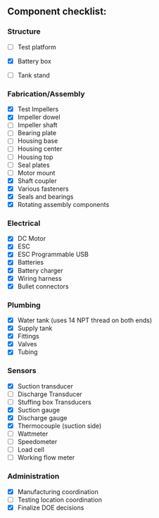 ## Component checklist:

### Structure
- [ ] Test platform
- [x] Battery box
- [ ] Tank stand


### Fabrication/Assembly
- [x] Test Impellers
- [x] Impeller dowel
- [ ] Impeller shaft
- [ ] Bearing plate
- [ ] Housing base
- [ ] Housing center
- [ ] Housing top
- [ ] Seal plates
- [ ] Motor mount
- [x] Shaft coupler
- [x] Various fasteners
- [x] Seals and bearings
- [x] Rotating assembly components

### Electrical
- [x] DC Motor
- [x] ESC
- [x] ESC Programmable USB
- [x] Batteries
- [x] Battery charger
- [x] Wiring harness
- [x] Bullet connectors

### Plumbing
- [x] Water tank (uses 14 NPT thread on both ends)
- [x] Supply tank
- [x] Fittings
- [x] Valves
- [x] Tubing

### Sensors
- [x] Suction transducer
- [ ] Discharge Transducer
- [ ] Stuffing box Transducers
- [x] Suction gauge
- [x] Discharge gauge
- [x] Thermocouple (suction side)
- [ ] Wattmeter
- [ ] Speedometer
- [ ] Load cell
- [ ] Working flow meter

### Administration
- [x] Manufacturing coordination
- [ ] Testing location coordination
- [x] Finalize DOE decisions

